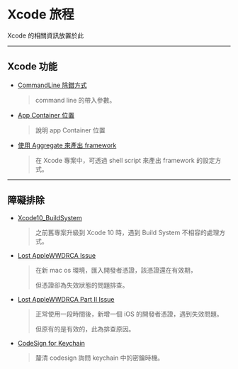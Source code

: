 # Xcode 旅程

Xcode 的相關資訊放置於此

---

## Xcode 功能

- [CommandLine 除錯方式](./CommandLineDebug/README.md)
  
  > command line 的帶入參數。

- [App Container 位置](./AppContainerPos/README.md)

  > 說明 app Container 位置

- [使用 Aggregate 來產出 framework](./ExportedFrameworkWithAggregate/README.md)

  > 在 Xcode 專案中，可透過 shell script 來產出 framework 的設定方式。

---

## 障礙排除

- [Xcode10_BuildSystem](./Xcode10_BuildSystem/README.md)

  > 之前舊專案升級到 Xcode 10 時，遇到 Build System 不相容的處理方式。

- [Lost AppleWWDRCA Issue](./Lost_AppleWWDRCA_Issue/README.md)

  > 在新 mac os 環境，匯入開發者憑證，該憑證還在有效期，
  >
  > 但憑證卻為失效狀態的問題排查。

- [Lost AppleWWDRCA Part II Issue](./Lost_AppleWWDRCA_PartII_Issue/README.md)

  > 正常使用一段時間後，新增一個 iOS 的開發者憑證，遇到失效問題。
  >
  > 但原有的是有效的，此為排查原因。

- [CodeSign for Keychain](./CodeSignForKeychain/README.md)

  > 釐清 codesign 詢問 keychain 中的密鑰時機。
